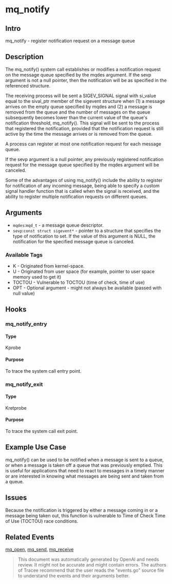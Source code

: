 
# mq_notify

## Intro
mq_notify - register notification request on a message queue

## Description
The mq_notify() system call establishes or modifies a notification
request on the message queue specified by the mqdes argument. If
the sevp argument is not a null pointer, then the notification will
be as specified in the referenced structure.

The receiving process will be sent a SIGEV_SIGNAL signal with si_value
equal to the sival_ptr member of the sigevent structure when (1)
a message arrives on the empty queue specified by mqdes and (2) a
message is removed from the queue and the number of messages on
the queue subsequently becomes lower than the current value of the
queue's notification threshold, mq_notify(). This signal will be sent
to the process that registered the notification, provided that the
notification request is still active by the time the message arrives
or is removed from the queue.

A process can register at most one notification request for each
message queue.

If the sevp argument is a null pointer, any previously registered
notification request for the message queue specified by the mqdes
argument will be canceled.

Some of the advantages of using mq_notify() include the ability to
register for notification of any incoming message, being able to
specify a custom signal handler function that is called when the
signal is received, and the ability to register multiple notification
requests on different queues.

## Arguments
* `mqdes`:`mqd_t` - a message queue descriptor.
* `sevp`:`const struct sigevent*` - pointer to a structure that
specifies the type of notification to set. If the value of this argument
is NULL, the notification for the specified message queue is canceled.

### Available Tags
* K - Originated from kernel-space.
* U - Originated from user space (for example, pointer to user space memory used to get it)
* TOCTOU - Vulnerable to TOCTOU (time of check, time of use)
* OPT - Optional argument - might not always be available (passed with null value)

## Hooks
### mq_notify_entry
#### Type
Kprobe
#### Purpose
To trace the system call entry point.

### mq_notify_exit
#### Type
Kretprobe
#### Purpose
To trace the system call exit point.

## Example Use Case
mq_notify() can be used to be notified when a message is sent to
a queue, or when a message is taken off a queue that was previously
emptied. This is useful for applications that need to react to messages
in a timely manner or are interested in knowing what messages are being
sent and taken from a queue.

## Issues
Because the notification is triggered by either a message coming in
or a message being taken out, this function is vulnerable to Time
of Check Time of Use (TOCTOU) race conditions.

## Related Events
[mq_open](https://man7.org/linux/man-pages/man2/mq_open.2.html), [mq_send](https://man7.org/linux/man-pages/man2/mq_send.2.html), [mq_receive](https://man7.org/linux/man-pages/man2/mq_receive.2.html)

> This document was automatically generated by OpenAI and needs review. It might
> not be accurate and might contain errors. The authors of Tracee recommend that
> the user reads the "events.go" source file to understand the events and their
> arguments better.

